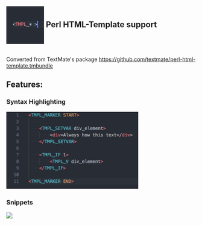 <h2 style="display:inline-block;vertical-align:middle;"> 
<img src="./images/icon.png"
  width="100"
  height="100"
  style="display:inline;vertical-align:middle;">
    Perl HTML-Template support
    
</h2>

Converted from TextMate's package https://github.com/textmate/perl-html-template.tmbundle


## Features:
### Syntax Highlighting

<img src="./images/syntax_highlighting.png" width="350">

### Snippets

<img src="./images/snippets.gif" width="600">
